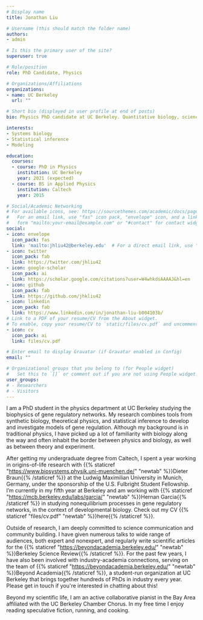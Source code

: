```yaml
---
# Display name
title: Jonathan Liu

# Username (this should match the folder name)
authors:
- admin

# Is this the primary user of the site?
superuser: true

# Role/position
role: PhD Candidate, Physics

# Organizations/Affiliations
organizations:
- name: UC Berkeley
  url: ""

# Short bio (displayed in user profile at end of posts)
bio: Physics PhD candidate at UC Berkeley. Quantitative biology, science communication and community, classical music. He/him/his.

interests:
- Systems biology
- Statistical inference
- Modeling

education:
  courses:
  - course: PhD in Physics
    institution: UC Berkeley
    year: 2021 (expected)
  - course: BS in Applied Physics
    institution: Caltech
    year: 2015

# Social/Academic Networking
# For available icons, see: https://sourcethemes.com/academic/docs/page-builder/#icons
#   For an email link, use "fas" icon pack, "envelope" icon, and a link in the
#   form "mailto:your-email@example.com" or "#contact" for contact widget.
social:
- icon: envelope
  icon_pack: fas
  link: 'mailto:jhliu42@berkeley.edu'  # For a direct email link, use "mailto:test@example.org".
- icon: twitter
  icon_pack: fab
  link: https://twitter.com/jhliu42
- icon: google-scholar
  icon_pack: ai
  link: https://scholar.google.com/citations?user=W4whkdsAAAAJ&hl=en
- icon: github
  icon_pack: fab
  link: https://github.com/jhkliu42
- icon: linkedin
  icon_pack: fab
  link: https://www.linkedin.com/in/jonathan-liu-b004103b/
# Link to a PDF of your resume/CV from the About widget.
# To enable, copy your resume/CV to `static/files/cv.pdf` and uncomment the lines below.
- icon: cv
  icon_pack: ai
  link: files/cv.pdf

# Enter email to display Gravatar (if Gravatar enabled in Config)
email: ""

# Organizational groups that you belong to (for People widget)
#   Set this to `[]` or comment out if you are not using People widget.
user_groups:
# - Researchers
# - Visitors
---
```


I am a PhD student in the physics department at UC Berkeley studying the biophysics of gene regulatory networks. My research combines tools from synthetic biology, theoretical physics, and statistical inference to develop and investigate models of gene regulation. Although my background is in traditional physics, I have picked up a lot of familiarity with biology along the way and often inhabit the border between physics and biology, as well as between theory and experiment.

After getting my undergraduate degree from Caltech, I spent a year working in origins-of-life research with {{% staticref "https://www.biosystems.physik.uni-muenchen.de/" "newtab" %}}Dieter Braun{{% /staticref %}} at the Ludwig Maximilian University in Munich, Germany, under the sponsorship of the U.S. Fulbright Student Fellowship. I’m currently in my fifth year at Berkeley and am working with {{% staticref "https://mcb.berkeley.edu/labs/garcia/" "newtab" %}}Hernan Garcia{{% /staticref %}} in studying nonequilibrium processes in gene regulatory networks, in the context of developmental biology. Check out my CV {{% staticref "files/cv.pdf" "newtab" %}}here{{% /staticref %}}.

Outside of research, I am deeply committed to science communication and community building. I have given numerous talks to wide range of audiences, both expert and nonexpert, and regularly write scientific articles for the {{% staticref "https://beyondacademia.berkeley.edu/" "newtab" %}}Berkeley Science Review{{% /staticref %}}. For the past few years, I have also been involved with industry-academia connections, serving on the team of {{% staticref "https://beyondacademia.berkeley.edu/" "newtab" %}}Beyond Academia{{% /staticref %}}, a student-run organization at UC Berkeley that brings together hundreds of PhDs in industry every year. Please get in touch if you're interested in chatting about this!

Beyond my scientific life, I am an active collaborative pianist in the Bay Area affiliated with the UC Berkeley Chamber Chorus. In my free time I enjoy reading speculative fiction, running, and cooking.
